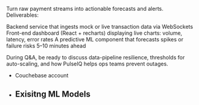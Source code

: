 Turn raw payment streams into actionable forecasts and alerts. Deliverables:

Backend service that ingests mock or live transaction data via WebSockets
Front-end dashboard (React + recharts) displaying live charts: volume, latency, error rates
A predictive ML component that forecasts spikes or failure risks 5–10 minutes ahead

During Q&A, be ready to discuss data-pipeline resilience, thresholds for auto-scaling, and how PulseIQ helps ops teams prevent outages.


- Couchebase account 


- Exisitng ML Models
    - 
